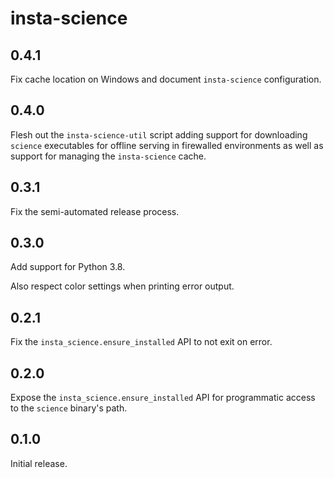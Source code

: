 # insta-science

## 0.4.1

Fix cache location on Windows and document `insta-science` configuration.

## 0.4.0

Flesh out the `insta-science-util` script adding support for downloading `science` executables for
offline serving in firewalled environments as well as support for managing the `insta-science`
cache.

## 0.3.1

Fix the semi-automated release process.

## 0.3.0

Add support for Python 3.8.

Also respect color settings when printing error output.

## 0.2.1

Fix the `insta_science.ensure_installed` API to not exit on error.

## 0.2.0

Expose the `insta_science.ensure_installed` API for programmatic access
to the `science` binary's path.

## 0.1.0

Initial release.
